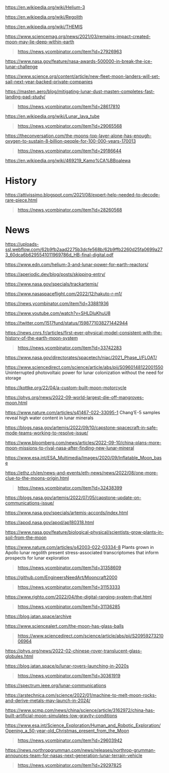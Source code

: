 https://en.wikipedia.org/wiki/Helium-3

https://en.wikipedia.org/wiki/Regolith

https://en.wikipedia.org/wiki/THEMIS

https://www.sciencemag.org/news/2021/03/remains-impact-created-moon-may-lie-deep-within-earth
> https://news.ycombinator.com/item?id=27926963

https://www.nasa.gov/feature/nasa-awards-500000-in-break-the-ice-lunar-challenge

https://www.science.org/content/article/new-fleet-moon-landers-will-set-sail-next-year-backed-private-companies

https://masten.aero/blog/mitigating-lunar-dust-masten-completes-fast-landing-pad-study/
> https://news.ycombinator.com/item?id=28617810

https://en.wikipedia.org/wiki/Lunar_lava_tube
> https://news.ycombinator.com/item?id=29065568

https://theconversation.com/the-moons-top-layer-alone-has-enough-oxygen-to-sustain-8-billion-people-for-100-000-years-170013
> https://news.ycombinator.com/item?id=29186644

https://en.wikipedia.org/wiki/469219_Kamo%CA%BBoalewa

# History
https://attivissimo.blogspot.com/2021/08/expert-help-needed-to-decode-rare-piece.html
> https://news.ycombinator.com/item?id=28260568

# News
https://uploads-ssl.webflow.com/62b9fb2aad2275b3dcfe568b/62b9ffb2260d25fa0699a273_60dca6b6295541011969786d_HB-final-digital.pdf

https://www.edn.com/helium-3-and-lunar-power-for-earth-reactors/

https://aperiodic.dev/blog/posts/skipping-entry/

https://www.nasa.gov/specials/trackartemis/

https://www.nasaspaceflight.com/2022/12/hakuto-r-m1/

https://news.ycombinator.com/item?id=33881936

https://www.youtube.com/watch?v=SHLDluKhuU8

https://twitter.com/1517fund/status/1598771038271442944

https://news.cnrs.fr/articles/first-ever-physical-model-consistent-with-the-history-of-the-earth-moon-system
> https://news.ycombinator.com/item?id=33742283

https://www.nasa.gov/directorates/spacetech/niac/2021_Phase_I/FLOAT/

https://www.sciencedirect.com/science/article/abs/pii/S0960148122001550 Uninterrupted photovoltaic power for lunar colonization without the need for storage

https://kottke.org/22/04/a-custom-built-moon-motorcycle

https://phys.org/news/2022-09-world-largest-die-off-mangroves-moon.html

https://www.nature.com/articles/s41467-022-33095-1 Chang’E-5 samples reveal high water content in lunar minerals

https://blogs.nasa.gov/artemis/2022/09/10/capstone-spacecraft-in-safe-mode-teams-working-to-resolve-issue/

https://www.bloomberg.com/news/articles/2022-09-10/china-plans-more-moon-missions-to-rival-nasa-after-finding-new-lunar-mineral

https://www.esa.int/ESA_Multimedia/Images/2020/09/Inflatable_Moon_base

https://ethz.ch/en/news-and-events/eth-news/news/2022/08/one-more-clue-to-the-moons-origin.html
> https://news.ycombinator.com/item?id=32438399

https://blogs.nasa.gov/artemis/2022/07/05/capstone-update-on-communications-issue/

https://www.nasa.gov/specials/artemis-accords/index.html

https://apod.nasa.gov/apod/ap180318.html

https://www.nasa.gov/feature/biological-physical/scientists-grow-plants-in-soil-from-the-moon

https://www.nature.com/articles/s42003-022-03334-8 Plants grown in Apollo lunar regolith present stress-associated transcriptomes that inform prospects for lunar exploration
> https://news.ycombinator.com/item?id=31358609

https://github.com/EngineersNeedArt/Mooncraft2000
> https://news.ycombinator.com/item?id=31153333

https://www.righto.com/2022/04/the-digital-ranging-system-that.html
> https://news.ycombinator.com/item?id=31136285

https://blog.jatan.space/archive

https://www.sciencealert.com/the-moon-has-glass-balls
> https://www.sciencedirect.com/science/article/abs/pii/S2095927321006964

https://phys.org/news/2022-02-chinese-rover-translucent-glass-globules.html

https://blog.jatan.space/p/lunar-rovers-launching-in-2020s
> https://news.ycombinator.com/item?id=30361919

https://spectrum.ieee.org/lunar-communications

https://arstechnica.com/science/2022/01/machine-to-melt-moon-rocks-and-derive-metals-may-launch-in-2024/

https://www.scmp.com/news/china/science/article/3162972/china-has-built-artificial-moon-simulates-low-gravity-conditions

https://www.esa.int/Science_Exploration/Human_and_Robotic_Exploration/Opening_a_50-year-old_Christmas_present_from_the_Moon
> https://news.ycombinator.com/item?id=29603942

https://news.northropgrumman.com/news/releases/northrop-grumman-announces-team-for-nasas-next-generation-lunar-terrain-vehicle
> https://news.ycombinator.com/item?id=29297825


